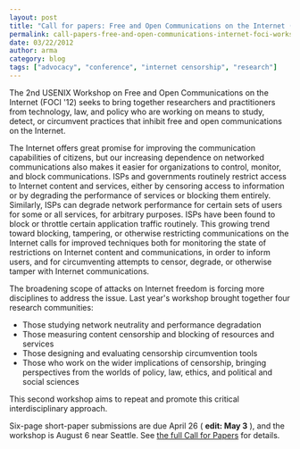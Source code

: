 ```yaml
---
layout: post
title: "Call for papers: Free and Open Communications on the Internet (FOCI) Workshop"
permalink: call-papers-free-and-open-communications-internet-foci-workshop
date: 03/22/2012
author: arma
category: blog
tags: ["advocacy", "conference", "internet censorship", "research"]
---
```


The 2nd USENIX Workshop on Free and Open Communications on the Internet (FOCI '12) seeks to bring together researchers and practitioners from technology, law, and policy who are working on means to study, detect, or circumvent practices that inhibit free and open communications on the Internet.

The Internet offers great promise for improving the communication capabilities of citizens, but our increasing dependence on networked communications also makes it easier for organizations to control, monitor, and block communications. ISPs and governments routinely restrict access to Internet content and services, either by censoring access to information or by degrading the performance of services or blocking them entirely. Similarly, ISPs can degrade network performance for certain sets of users for some or all services, for arbitrary purposes. ISPs have been found to block or throttle certain application traffic routinely. This growing trend toward blocking, tampering, or otherwise restricting communications on the Internet calls for improved techniques both for monitoring the state of restrictions on Internet content and communications, in order to inform users, and for circumventing attempts to censor, degrade, or otherwise tamper with Internet communications.

The broadening scope of attacks on Internet freedom is forcing more disciplines to address the issue. Last year's workshop brought together four research communities:

- Those studying network neutrality and performance degradation
- Those measuring content censorship and blocking of resources and services
- Those designing and evaluating censorship circumvention tools
- Those who work on the wider implications of censorship, bringing perspectives from the worlds of policy, law, ethics, and political and social sciences

This second workshop aims to repeat and promote this critical interdisciplinary approach.

Six-page short-paper submissions are due April 26 ( **edit: May 3** ), and the workshop is August 6 near Seattle. See [the full Call for Papers](https://www.usenix.org/conference/foci12/calls-for-papers) for details.

